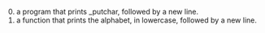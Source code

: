 0. a program that prints _putchar, followed by a new line.
1. a function that prints the alphabet, in lowercase, followed by a new line.
